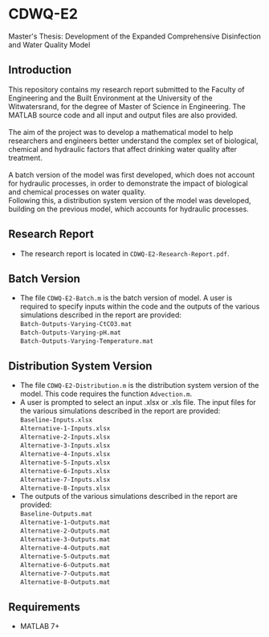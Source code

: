 # CDWQ-E2
Master's Thesis: Development of the Expanded Comprehensive Disinfection and Water Quality Model

## Introduction
This repository contains my research report submitted to the Faculty of Engineering and the Built Environment at the University of the Witwatersrand, for the degree of Master of Science in Engineering. The MATLAB source code and all input and output files are also provided. <br> <br> The aim of the project was to develop a mathematical model to help researchers and engineers better understand the complex set of biological, chemical and hydraulic factors that affect drinking water quality after treatment. <br> <br>
A batch version of the model was first developed, which does not account for hydraulic processes, in order to demonstrate the impact of biological and chemical processes on water quality. <br>
Following this, a distribution system version of the model was developed, building on the previous model, which accounts for hydraulic processes. <br>

## Research Report
* The research report is located in `CDWQ-E2-Research-Report.pdf`.

## Batch Version
* The file `CDWQ-E2-Batch.m` is the batch version of model. A user is required to specify inputs within the code and the outputs of the various simulations described in the report are provided: <br> `Batch-Outputs-Varying-CtCO3.mat` <br> `Batch-Outputs-Varying-pH.mat`<br> `Batch-Outputs-Varying-Temperature.mat`

## Distribution System Version
* The file `CDWQ-E2-Distribution.m` is the distribution system version of the model. This code requires the function `Advection.m`.
* A user is prompted to select an input .xlsx or .xls file. The input files for the various simulations described in the report are provided: <br>
`Baseline-Inputs.xlsx` <br>
`Alternative-1-Inputs.xlsx` <br>
`Alternative-2-Inputs.xlsx` <br>
`Alternative-3-Inputs.xlsx` <br>
`Alternative-4-Inputs.xlsx` <br>
`Alternative-5-Inputs.xlsx` <br>
`Alternative-6-Inputs.xlsx` <br>
`Alternative-7-Inputs.xlsx` <br>
`Alternative-8-Inputs.xlsx` <br>
* The outputs of the various simulations described in the report are provided: <br>
`Baseline-Outputs.mat` <br>
`Alternative-1-Outputs.mat` <br>
`Alternative-2-Outputs.mat` <br>
`Alternative-3-Outputs.mat` <br>
`Alternative-4-Outputs.mat` <br>
`Alternative-5-Outputs.mat` <br>
`Alternative-6-Outputs.mat` <br>
`Alternative-7-Outputs.mat` <br>
`Alternative-8-Outputs.mat` <br>

## Requirements
* MATLAB 7+
